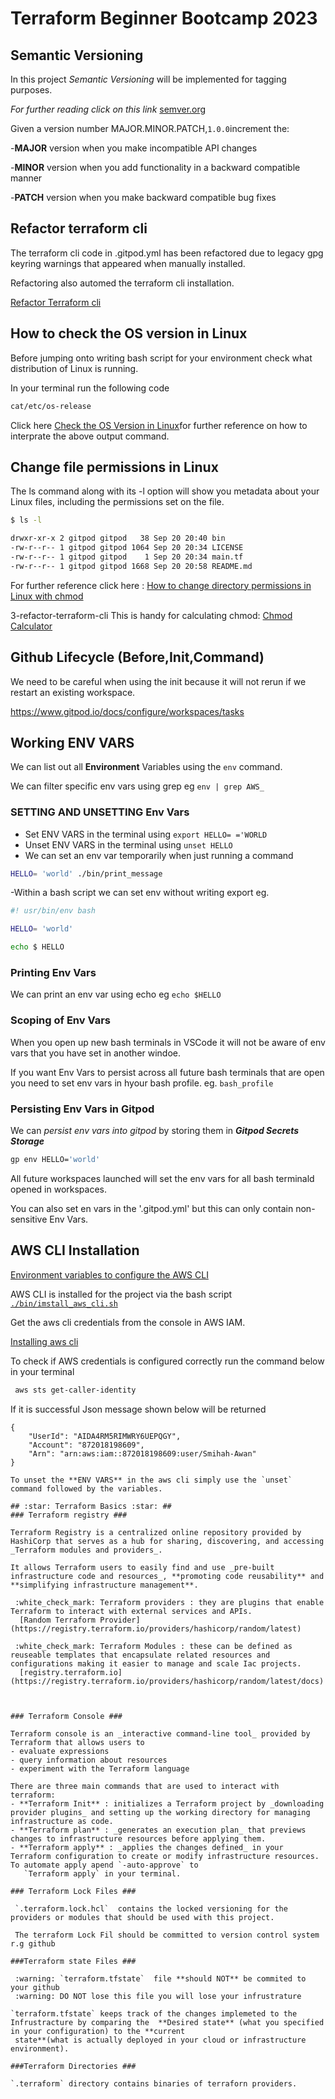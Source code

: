 # Terraform Beginner Bootcamp 2023

## Semantic Versioning

In this project _Semantic Versioning_ will be implemented for tagging purposes.

_For further reading click on this link_ [semver.org](https://semver.org/)


Given a version number MAJOR.MINOR.PATCH,`1.0.0`increment the:

-**MAJOR** version when you make incompatible API changes

-**MINOR** version when you add functionality in a backward compatible manner

-**PATCH** version when you make backward compatible bug fixes

## Refactor terraform cli ##
The terraform cli code in .gitpod.yml has been refactored due to legacy gpg keyring warnings that appeared when manually installed.

Refactoring also automed the terraform cli installation.

[Refactor Terraform cli](https://developer.hashicorp.com/terraform/tutorials/aws-get-started/install-cli)

## How to check the OS version in Linux ##

Before jumping onto writing bash script for your environment check what distribution of Linux is running.

In your terminal run the following code

````bash
cat/etc/os-release
````
Click here  [Check the OS Version in Linux](https://www.geeksforgeeks.org/how-to-check-the-os-version-in-linux/)for further reference on how to interprate the above output command.

## Change file permissions in Linux ##

The ls command along with its -l option will show you metadata about your Linux files, including the permissions set on the file.

````bash
$ ls -l
````
``````bash
drwxr-xr-x 2 gitpod gitpod   38 Sep 20 20:40 bin
-rw-r--r-- 1 gitpod gitpod 1064 Sep 20 20:34 LICENSE
-rw-r--r-- 1 gitpod gitpod    1 Sep 20 20:34 main.tf
-rw-r--r-- 1 gitpod gitpod 1668 Sep 20 20:58 README.md
``````
For further reference click here : [How to change directory permissions in Linux with chmod](https://www.pluralsight.com/blog/it-ops/linux-file-permissions)

3-refactor-terraform-cli
This is handy for calculating chmod:
[Chmod Calculator](https://chmod-calculator.com/)

## Github Lifecycle (Before,Init,Command) ##

We need to be careful when using the init because it will not rerun if we restart an existing workspace.

https://www.gitpod.io/docs/configure/workspaces/tasks

## Working ENV VARS ##

We can list out all **Environment** Variables using the `env` command.

We can filter specific env vars using grep eg `env | grep AWS_`

### SETTING AND UNSETTING Env Vars ###
 
- Set ENV VARS in the terminal using `export HELLO= ='WORLD`
- Unset ENV VARS in the terminal using `unset HELLO`
- We can set an env var temporarily when just running a command

````sh
HELLO= 'world' ./bin/print_message
````
-Within a bash script we can set env without writing export eg.

````sh
#! usr/bin/env bash

HELLO= 'world'

echo $ HELLO

````
### Printing Env Vars ###

We can print an env var using echo eg `echo $HELLO`

### Scoping of Env Vars ###

When you open up new bash terminals in VSCode it will not be aware of env vars that you have set in another windoe.

If you want Env Vars to persist across all future bash terminals that are open you need to set env vars in hyour bash profile. eg. `bash_profile`

### Persisting Env Vars in Gitpod ###
We can _persist env vars into gitpod_ by storing them in ***Gitpod Secrets Storage***

````sh
gp env HELLO='world'

````
All future workspaces launched will set the env vars for all bash terminald opened in workspaces.

You can also set en vars in the '.gitpod.yml' but this can only contain non-sensitive Env Vars.

## AWS CLI Installation ##

[Environment variables to configure the AWS CLI](https://docs.aws.amazon.com/cli/latest/userguide/cli-configure-envvars.html)

AWS CLI is installed for the project via the bash script [`./bin/imstall_aws_cli.sh`](./bin/install_aws_cli.sh)

Get the aws cli credentials from the console in AWS IAM.

[Installing aws cli](https://docs.aws.amazon.com/cli/latest/userguide/getting-started-install.html)

To check if AWS credentials is configured correctly run the command below in your terminal
````bash
 aws sts get-caller-identity
````
If it is successful Json message shown below will be returned

````
{
    "UserId": "AIDA4RM5RIMWRY6UEPQGY",
    "Account": "872018198609",
    "Arn": "arn:aws:iam::872018198609:user/Smihah-Awan"
}

To unset the **ENV VARS** in the aws cli simply use the `unset` command followed by the variables.

## :star: Terraform Basics :star: ## 
### Terraform registry ###

Terraform Registry is a centralized online repository provided by HashiCorp that serves as a hub for sharing, discovering, and accessing _Terraform modules and providers_. 

It allows Terraform users to easily find and use _pre-built infrastructure code and resources_, **promoting code reusability** and **simplifying infrastructure management**.

 :white_check_mark: Terraform providers : they are plugins that enable Terraform to interact with external services and APIs.
  [Random Terraform Provider](https://registry.terraform.io/providers/hashicorp/random/latest)

 :white_check_mark: Terraform Modules : these can be defined as reuseable templates that encapsulate related resources and configurations making it easier to manage and scale Iac projects.
  [registry.terraform.io] (https://registry.terraform.io/providers/hashicorp/random/latest/docs)



### Terraform Console ###

Terraform console is an _interactive command-line tool_ provided by Terraform that allows users to
- evaluate expressions
- query information about resources 
- experiment with the Terraform language

There are three main commands that are used to interact with terraform:
- **Terraform Init** : initializes a Terraform project by _downloading provider plugins_ and setting up the working directory for managing infrastructure as code.
- **Terraform plan** : _generates an execution plan_ that previews changes to infrastructure resources before applying them.
- **Terraform apply** : _applies the changes defined_ in your Terraform configuration to create or modify infrastructure resources. To automate apply apend `-auto-approve` to 
   `Terraform apply` in your terminal.

### Terraform Lock Files ###

 `.terraform.lock.hcl`  contains the locked versioning for the providers or modules that should be used with this project.

 The terraform Lock Fil should be committed to version control system r.g github

###Terraform state Files ###
 
 :warning: `terraform.tfstate`  file **should NOT** be commited to your github
 :warning: DO NOT lose this file you will lose your infrustrature

`terraform.tfstate` keeps track of the changes implemeted to the Infrustracture by comparing the  **Desired state** (what you specified in your configuration) to the **current 
 state**(what is actually deployed in your cloud or infrastructure environment). 

###Terraform Directories ###

`.terraform` directory contains binaries of terraforn providers.